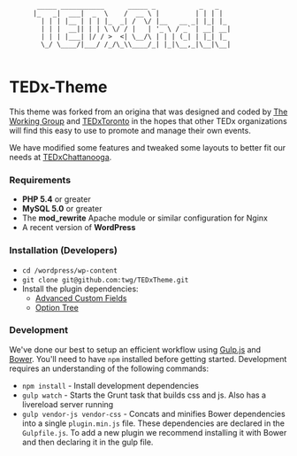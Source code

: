 ```
       _____ ___________      _____ _           _   _   
      |_   _|  ___|  _  \    /  __ \ |         | | | |  
        | | | |__ | | | |_  _| /  \/ |__   __ _| |_| |_ 
        | | |  __|| | | \ \/ / |   | '_ \ / _` | __| __|
        | | | |___| |/ / >  <| \__/\ | | | (_| | |_| |_ 
        \_/ \____/|___/ /_/\_\\____/_| |_|\__,_|\__|\__|
        
```

# TEDx-Theme

This theme was forked from an origina that was designed and coded by [The Working Group](http://twg.ca) and [TEDxToronto](http://www.tedxtoronto.com) in the hopes that other TEDx organizations will find this easy to use to promote and manage their own events.

We have modified some features and tweaked some layouts to better fit our needs at [TEDxChattanooga](https://www.tedxchattanooga.com/).

### Requirements

* **PHP 5.4** or greater
* **MySQL 5.0** or greater
* The **mod_rewrite** Apache module or similar configuration for Nginx
* A recent version of **WordPress**

### Installation (Developers)

* `cd /wordpress/wp-content`
* `git clone git@github.com:twg/TEDxTheme.git`
* Install the plugin dependencies:
    * [Advanced Custom Fields](http://www.advancedcustomfields.com/)
    * [Option Tree](https://wordpress.org/plugins/option-tree/)


### Development

We've done our best to setup an efficient workflow using [Gulp.js](http://gulpjs.com/) and [Bower](http://bower.io/). You'll need to have `npm` installed before getting started. Development requires an understanding of the following commands:

* `npm install` - Install development dependencies
* `gulp watch` - Starts the Grunt task that builds css and js. Also has a livereload server running
* `gulp vendor-js vendor-css` - Concats and minifies Bower dependencies into a single `plugin.min.js` file. These dependencies are declared in the `Gulpfile.js`. To add a new plugin we recommend installing it with Bower and then declaring it in the gulp file.
